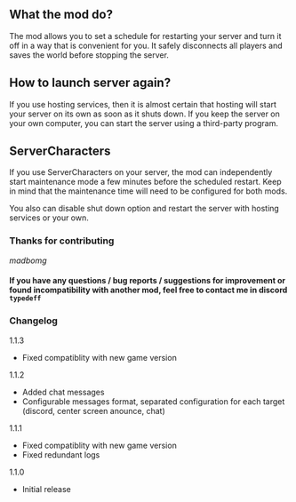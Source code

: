 ## What the mod do?
The mod allows you to set a schedule for restarting your server and turn it off in a way that is convenient for you.
It safely disconnects all players and saves the world before stopping the server.

## How to launch server again?
If you use hosting services, then it is almost certain that hosting will start your server on its own as soon as it shuts down. If you keep the server on your own computer, you can start the server using a third-party program. 

## ServerCharacters
If you use ServerCharacters on your server, the mod can independently start maintenance mode a few minutes before the scheduled restart.
Keep in mind that the maintenance time will need to be configured for both mods.

You also can disable shut down option and restart the server with hosting services or your own.

### Thanks for contributing
_madbomg_

#### If you have any questions / bug reports / suggestions for improvement or found incompatibility with another mod, feel free to contact me in discord `typedeff`


### Changelog
1.1.3
- Fixed compatiblity with new game version

1.1.2
- Added chat messages
- Configurable messages format, separated configuration for each target (discord, center screen anounce, chat)

1.1.1
- Fixed compatiblity with new game version
- Fixed redundant logs

1.1.0
- Initial release